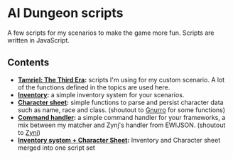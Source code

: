 # AI Dungeon scripts
A few scripts for my scenarios to make the game more fun. Scripts are written in JavaScript.

## Contents
* **[Tamriel: The Third Era](tamriel/):** scripts I'm using for my custom scenario. A lot of the functions defined in the topics are used here.
* **[Inventory](inventory/):** a simple inventory system for your scenarios.
* **[Character sheet](character-sheet/):** simple functions to parse and persist character data such as name, race and class. (shoutout to [Gnurro](https://github.com/Gnurro/AIDscripts) for some functions)
* **[Command handler](command-handler/):** a simple command handler for your frameworks, a mix between my matcher and Zynj's handler from EWIJSON. (shoutout to [Zynj](https://github.com/Zynj-git/AIDungeon/tree/master/AID-Script-Examples/EWIJSON))
* **[Inventory system + Character Sheet](inventory-character-sheet-merged):** Inventory and Character sheet merged into one script set
